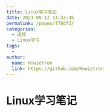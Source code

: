 ```yaml
---
title: Linux学习笔记
date: 2023-09-12 14:33:45
permalink: /pages/f78d73/
categories:
  - 运维
  - Linux学习
tags:
  - 
author: 
  name: Howietron
  link: https://github.com/Howietron
---
```

# Linux学习笔记